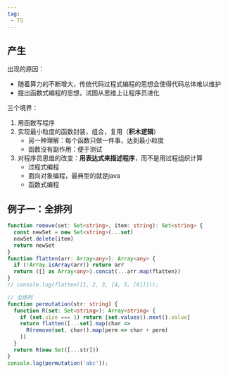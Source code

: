 ```yaml
---
tag:
 - TS
---
```


## 产生

出现的原因：

- 随着算力的不断增大，传统代码过程式编程的思想会使得代码总体难以维护
- 提出函数式编程的思想，试图从思维上让程序员进化

三个境界：

1. 用函数写程序
2. 实现最小粒度的函数封装，组合，复用（**积木逻辑**）
   - 另一种理解：每个函数只做一件事，达到最小粒度
   - 函数没有副作用：便于测试
3. 对程序员思维的改变：**用表达式来描述程序**，而不是用过程组织计算
   - 过程式编程
   - 面向对象编程，最典型的就是java
   - 函数式编程

## 例子一：全排列

```ts
function remove(set: Set<string>, item: string): Set<string> {
  const newSet = new Set<string>(...set)
  newSet.delete(item)
  return newSet
}
function flatten(arr: Array<any>): Array<any> {
  if (!Array.isArray(arr)) return arr
  return ([] as Array<any>).concat(...arr.map(flatten))
}
// console.log(flatten([1, 2, 3, [4, 5, [6]]]));

// 全排列
function permutation(str: string) {
  function R(set: Set<string>): Array<string> {
    if (set.size === 1) return [set.values().next().value]
    return flatten([...set].map(char =>
      R(remove(set, char)).map(perm => char + perm)
    ))
  }
  return R(new Set([...str]))
}
console.log(permutation('abc'));
```

